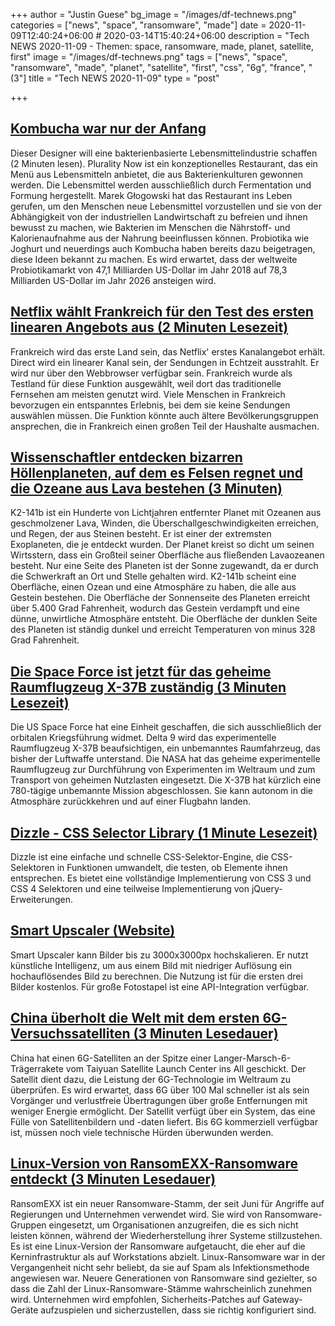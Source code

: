 +++
author = "Justin Guese"
bg_image = "/images/df-technews.png"
categories = ["news", "space", "ransomware", "made"]
date = 2020-11-09T12:40:24+06:00 # 2020-03-14T15:40:24+06:00
description = "Tech NEWS 2020-11-09 - Themen: space, ransomware, made, planet, satellite, first"
image = "/images/df-technews.png"
tags = ["news", "space", "ransomware", "made", "planet", "satellite", "first", "css", "6g", "france", "(3"]
title = "Tech NEWS 2020-11-09"
type = "post"

+++

## [Kombucha war nur der Anfang](https://www.fastcompany.com/90572503/kombucha-was-just-the-beginning-this-designer-want-to-create-a-bacteria-based-food-industry/1/01000175acb336ab-40444805-91d6-4141-b389-a16f50255f46-000000/1PML-30v5UNCa2Pu2-XphchWuqBUuvNTUaZbbjYkNPY=166)

 Dieser Designer will eine bakterienbasierte Lebensmittelindustrie schaffen (2 Minuten lesen). Plurality Now ist ein konzeptionelles Restaurant, das ein Menü aus Lebensmitteln anbietet, die aus Bakterienkulturen gewonnen werden. Die Lebensmittel werden ausschließlich durch Fermentation und Formung hergestellt. Marek Głogowski hat das Restaurant ins Leben gerufen, um den Menschen neue Lebensmittel vorzustellen und sie von der Abhängigkeit von der industriellen Landwirtschaft zu befreien und ihnen bewusst zu machen, wie Bakterien im Menschen die Nährstoff- und Kalorienaufnahme aus der Nahrung beeinflussen können. Probiotika wie Joghurt und neuerdings auch Kombucha haben bereits dazu beigetragen, diese Ideen bekannt zu machen. Es wird erwartet, dass der weltweite Probiotikamarkt von 47,1 Milliarden US-Dollar im Jahr 2018 auf 78,3 Milliarden US-Dollar im Jahr 2026 ansteigen wird.

## [Netflix wählt Frankreich für den Test des ersten linearen Angebots aus (2 Minuten Lesezeit)](https://variety.com/2020/film/global/netflix-linear-channel-test-1234824339//1/01000175acb336ab-40444805-91d6-4141-b389-a16f50255f46-000000/htoOx4bJMLlzUlS3t0myPP2WVCjia4JFFU8OXXTiW04=166)

 Frankreich wird das erste Land sein, das Netflix' erstes Kanalangebot erhält. Direct wird ein linearer Kanal sein, der Sendungen in Echtzeit ausstrahlt. Er wird nur über den Webbrowser verfügbar sein. Frankreich wurde als Testland für diese Funktion ausgewählt, weil dort das traditionelle Fernsehen am meisten genutzt wird. Viele Menschen in Frankreich bevorzugen ein entspanntes Erlebnis, bei dem sie keine Sendungen auswählen müssen. Die Funktion könnte auch ältere Bevölkerungsgruppen ansprechen, die in Frankreich einen großen Teil der Haushalte ausmachen.

## [Wissenschaftler entdecken bizarren Höllenplaneten, auf dem es Felsen regnet und die Ozeane aus Lava bestehen (3 Minuten)](https://www.cbsnews.com/news/astronomers-discover-hell-planet-k2-141b-rock-rain-lava-oceans//1/01000175acb336ab-40444805-91d6-4141-b389-a16f50255f46-000000/7sh55ynJanzU9lrovrQiELA9UkHIA9PxpAM_vht0UM4=166)

 K2-141b ist ein Hunderte von Lichtjahren entfernter Planet mit Ozeanen aus geschmolzener Lava, Winden, die Überschallgeschwindigkeiten erreichen, und Regen, der aus Steinen besteht. Er ist einer der extremsten Exoplaneten, die je entdeckt wurden. Der Planet kreist so dicht um seinen Wirtsstern, dass ein Großteil seiner Oberfläche aus fließenden Lavaozeanen besteht. Nur eine Seite des Planeten ist der Sonne zugewandt, da er durch die Schwerkraft an Ort und Stelle gehalten wird. K2-141b scheint eine Oberfläche, einen Ozean und eine Atmosphäre zu haben, die alle aus Gestein bestehen. Die Oberfläche der Sonnenseite des Planeten erreicht über 5.400 Grad Fahrenheit, wodurch das Gestein verdampft und eine dünne, unwirtliche Atmosphäre entsteht. Die Oberfläche der dunklen Seite des Planeten ist ständig dunkel und erreicht Temperaturen von minus 328 Grad Fahrenheit.

## [Die Space Force ist jetzt für das geheime Raumflugzeug X-37B zuständig (3 Minuten Lesezeit)](https://www.military.com/daily-news/2020/11/05/space-force-now-charge-of-secret-x-37b-space-plane.html/1/01000175acb336ab-40444805-91d6-4141-b389-a16f50255f46-000000/ZFHHwKfO2p5m9UGOOn5ca02eVxj816FwEBh-zU9XJzc=166)

 Die US Space Force hat eine Einheit geschaffen, die sich ausschließlich der orbitalen Kriegsführung widmet. Delta 9 wird das experimentelle Raumflugzeug X-37B beaufsichtigen, ein unbemanntes Raumfahrzeug, das bisher der Luftwaffe unterstand. Die NASA hat das geheime experimentelle Raumflugzeug zur Durchführung von Experimenten im Weltraum und zum Transport von geheimen Nutzlasten eingesetzt. Die X-37B hat kürzlich eine 780-tägige unbemannte Mission abgeschlossen. Sie kann autonom in die Atmosphäre zurückkehren und auf einer Flugbahn landen.

## [Dizzle - CSS Selector Library (1 Minute Lesezeit)](https://blog.svarun.dev/dizzle-css-selector-library/1/01000175acb336ab-40444805-91d6-4141-b389-a16f50255f46-000000/ddhY9poSw5jjMYSXApalt7XcyLT3XdpzMq06A1EkRJM=166)

 Dizzle ist eine einfache und schnelle CSS-Selektor-Engine, die CSS-Selektoren in Funktionen umwandelt, die testen, ob Elemente ihnen entsprechen. Es bietet eine vollständige Implementierung von CSS 3 und CSS 4 Selektoren und eine teilweise Implementierung von jQuery-Erweiterungen.

## [Smart Upscaler (Website)](https://icons8.com/upscaler//1/01000175acb336ab-40444805-91d6-4141-b389-a16f50255f46-000000/umEiItYEds3a5JGA0UH4OdM87cppa5fYRcY5bvsqY4U=166)

 Smart Upscaler kann Bilder bis zu 3000x3000px hochskalieren. Er nutzt künstliche Intelligenz, um aus einem Bild mit niedriger Auflösung ein hochauflösendes Bild zu berechnen. Die Nutzung ist für die ersten drei Bilder kostenlos. Für große Fotostapel ist eine API-Integration verfügbar.

## [China überholt die Welt mit dem ersten 6G-Versuchssatelliten (3 Minuten Lesedauer)](https://asiatimes.com/2020/11/china-leapfrogs-world-with-first-6g-experimental-satellite//1/01000175acb336ab-40444805-91d6-4141-b389-a16f50255f46-000000/lp3RS2g9_pET53tJt_sOk7D4CDn_Hq3KBlQMG0NlWvk=166)

 China hat einen 6G-Satelliten an der Spitze einer Langer-Marsch-6-Trägerrakete vom Taiyuan Satellite Launch Center ins All geschickt. Der Satellit dient dazu, die Leistung der 6G-Technologie im Weltraum zu überprüfen. Es wird erwartet, dass 6G über 100 Mal schneller ist als sein Vorgänger und verlustfreie Übertragungen über große Entfernungen mit weniger Energie ermöglicht. Der Satellit verfügt über ein System, das eine Fülle von Satellitenbildern und -daten liefert. Bis 6G kommerziell verfügbar ist, müssen noch viele technische Hürden überwunden werden.

## [Linux-Version von RansomEXX-Ransomware entdeckt (3 Minuten Lesedauer)](https://www.zdnet.com/index.php/category/2381/index.php/article/linux-version-of-ransomexx-ransomware-discovered//1/01000175acb336ab-40444805-91d6-4141-b389-a16f50255f46-000000/swAN3oRgmxKO9KOwrmWu-fNylpOHt1MtuyiKKOERdc4=166)

 RansomEXX ist ein neuer Ransomware-Stamm, der seit Juni für Angriffe auf Regierungen und Unternehmen verwendet wird. Sie wird von Ransomware-Gruppen eingesetzt, um Organisationen anzugreifen, die es sich nicht leisten können, während der Wiederherstellung ihrer Systeme stillzustehen. Es ist eine Linux-Version der Ransomware aufgetaucht, die eher auf die Kerninfrastruktur als auf Workstations abzielt. Linux-Ransomware war in der Vergangenheit nicht sehr beliebt, da sie auf Spam als Infektionsmethode angewiesen war. Neuere Generationen von Ransomware sind gezielter, so dass die Zahl der Linux-Ransomware-Stämme wahrscheinlich zunehmen wird. Unternehmen wird empfohlen, Sicherheits-Patches auf Gateway-Geräte aufzuspielen und sicherzustellen, dass sie richtig konfiguriert sind.

